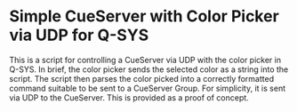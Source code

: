 # Simple CueServer with Color Picker via UDP for Q-SYS
This is a script for controlling a CueServer via UDP with the color picker in Q-SYS.
In brief, the color picker sends the selected color as a string into the script. 
The script then parses the color picked into a correctly formatted command suitable to 
be sent to a CueServer Group.  For simplicity, it is sent via UDP to the CueServer.
This is provided as a proof of concept.
